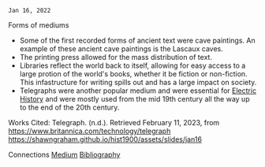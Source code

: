 	Jan 16, 2022

Forms of mediums

- Some of the first recorded forms of ancient text were cave paintings. An example of these ancient cave paintings is the Lascaux caves.
- The printing press allowed for the mass distribution of text.
- Libraries reflect the world back to itself, allowing for easy access to a large protion of the world's books, whether it be fiction or non-fiction. This infastructure for writing spills out and has a large impact on society.
- Telegraphs were another popular medium and were essential for [Electric History](Electric%20History.md) and were mostly used from the mid 19th century all the way up to the end of the 20th century.

Works Cited:
Telegraph. (n.d.). Retrieved February 11, 2023, from https://www.britannica.com/technology/telegraph
https://shawngraham.github.io/hist1900/assets/slides/jan16

Connections
[Medium](Medium.md)
[Bibliography](Bibliography.md)


